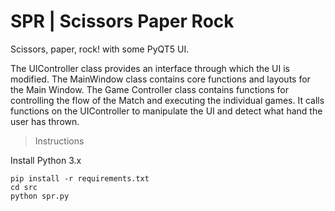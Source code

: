 # SPR | Scissors Paper Rock

Scissors, paper, rock! with some PyQT5 UI.

The UIController class provides an interface through
which the UI is modified. The MainWindow class contains
core functions and layouts for the Main Window. The
Game Controller class contains functions for controlling
the flow of the Match and executing the individual games.
It calls functions on the UIController to manipulate the 
UI and detect what hand the user has thrown.

> Instructions

Install Python 3.x
```
pip install -r requirements.txt
cd src
python spr.py
```